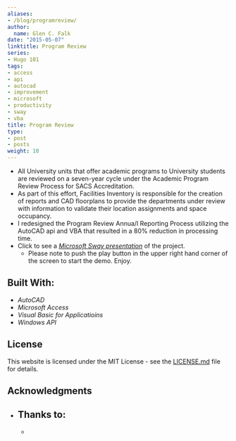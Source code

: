 ```yaml
---
aliases:
- /blog/programreview/
author:
  name: Glen C. Falk
date: "2015-05-07"
linktitle: Program Review
series:
- Hugo 101
tags:
- access
- api
- autocad
- improvement
- microsoft
- productivity
- sway
- vba
title: Program Review
type:
- post
- posts
weight: 10
---
```


- All University units that offer academic programs to University students are reviewed on a seven-year cycle under the Academic Program Review Process for SACS Accreditation.
- As part of this effort, Facilities Inventory is responsible for the creation of reports and CAD floorplans to provide the departments under review with information to validate their location assignments and space occupancy.
- I redesigned the Program Review Annua/l Reporting Process utilizing the AutoCAD api and VBA that resulted in a 80% reduction in processing time.
- Click to see a [*Microsoft Sway presentation*](https://sway.com/w2G8ra8l5zxPFQPd) of the project. 
  - Please note to push the play button in the upper right hand corner of the screen to start the demo. Enjoy.
  
## Built With:

- *AutoCAD*
- *Microsoft Access*
- *Visual Basic for Applicatioins*
- *Windows API*


## License

This website is licensed under the MIT License - see the [LICENSE.md](/LICENSE) file for details.

## Acknowledgments

- Thanks to:
  -  
  -  
